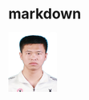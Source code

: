 # markdown
<img src="https://raw.githubusercontent.com/FlyYangke/Markdown-Photos/master/Res/yangke.jpg" alt="头像" wid="100" height="120">
